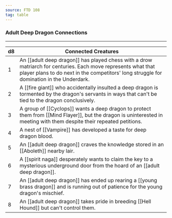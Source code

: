 ```yaml
---
source: FTD 108
tag: table
---
```


### Adult Deep Dragon Connections
---
|d8|Connected Creatures|
|----|------------|
|1|An [[adult deep dragon]] has played chess with a drow matriarch for centuries. Each move represents what that player plans to do next in the competitors' long struggle for domination in the Underdark.|
|2|A [[fire giant]] who accidentally insulted a deep dragon is tormented by the dragon's servants in ways that can't be tied to the dragon conclusively.|
|3|A group of [[Cyclops]] wants a deep dragon to protect them from [[Mind Flayer]], but the dragon is uninterested in meeting with them despite their repeated petitions.|
|4|A nest of [[Vampire]] has developed a taste for deep dragon blood.|
|5|An [[adult deep dragon]] craves the knowledge stored in an [[Aboleth]] nearby lair.|
|6|A [[spirit naga]] desperately wants to claim the key to a mysterious underground door from the hoard of an [[adult deep dragon]].|
|7|An [[adult deep dragon]] has ended up rearing a [[young brass dragon]] and is running out of patience for the young dragon's mischief.|
|8|An [[adult deep dragon]] takes pride in breeding [[Hell Hound]] but can't control them.|
